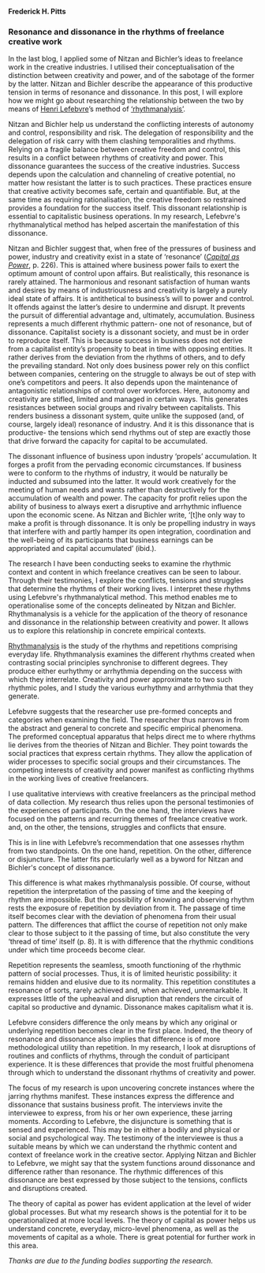 <b>Frederick H. Pitts</b>

<h3>Resonance and dissonance in the rhythms of freelance creative work</h3>

In the last blog, I applied some of Nitzan and Bichler’s ideas to freelance work in the creative industries. I utilised their conceptualisation of the distinction between creativity and power, and of the sabotage of the former by the latter. Nitzan and Bichler describe the appearance of this productive tension in terms of resonance and dissonance. In this post, I will explore how we might go about researching the relationship between the two by means of <a href="http://en.wikipedia.org/wiki/Henri_Lefebvre" target="_blank" rel="noopener noreferrer">Henri Lefebvre</a>’s method of <a href="http://en.wikipedia.org/wiki/Rhythmanalysis" target="_blank" rel="noopener noreferrer">‘rhythmanalysis’</a>.

Nitzan and Bichler help us understand the conflicting interests of autonomy and control, responsibility and risk. The delegation of responsibility and the delegation of risk carry with them clashing temporalities and rhythms.  Relying on a fragile balance between creative freedom and control, this results in a conflict between rhythms of creativity and power. This dissonance guarantees the success of the creative industries. Success depends upon the calculation and channeling of creative potential, no matter how resistant the latter is to such practices. These practices ensure that creative activity becomes safe, certain and quantifiable. But, at the same time as requiring rationalisation, the creative freedom so restrained provides a foundation for the success itself. This dissonant relationship is essential to capitalistic business operations. In my research, Lefebvre's rhythmanalytical method has helped ascertain the manifestation of this dissonance.

Nitzan and Bichler suggest that, when free of the pressures of business and power, industry and creativity exist in a state of ‘resonance’ (<a href="http://bnarchives.yorku.ca/259/" target="_blank" rel="noopener noreferrer"><em>Capital as Power</em></a>, p. 226). This is attained where business power fails to exert the optimum amount of control upon affairs. But realistically, this resonance is rarely attained. The harmonious and resonant satisfaction of human wants and desires by means of industriousness and creativity is largely a purely ideal state of affairs. It is antithetical to business’s will to power and control. It offends against the latter’s desire to undermine and disrupt. It prevents the pursuit of differential advantage and, ultimately, accumulation. Business represents a much different rhythmic pattern- one not of resonance, but of dissonance. Capitalist society is a dissonant society, and must be in order to reproduce itself.  This is because success in business does not derive from a capitalist entity’s propensity to beat in time with opposing entities. It rather derives from the deviation from the rhythms of others, and to defy the prevailing standard. Not only does business power rely on this conflict between companies, centering on the struggle to always be out of step with one’s competitors and peers. It also depends upon the maintenance of antagonistic relationships of control over workforces. Here, autonomy and creativity are stifled, limited and managed in certain ways. This generates resistances between social groups and rivalry between capitalists. This renders business a dissonant system, quite unlike the supposed (and, of course, largely ideal) resonance of industry. And it is this dissonance that is productive- the tensions which send rhythms out of step are exactly those that drive forward the capacity for capital to be accumulated.

The dissonant influence of business upon industry ‘propels’ accumulation. It forges a profit from the pervading economic circumstances. If business were to conform to the rhythms of industry, it would be naturally be inducted and subsumed into the latter. It would work creatively for the meeting of human needs and wants rather than destructively for the accumulation of wealth and power. The capacity for profit relies upon the ability of business to always exert a disruptive and arrhythmic influence upon the economic scene. As Nitzan and Bichler write, ‘[t]he only way to make a profit is through dissonance. It is only be propelling industry in ways that interfere with and partly hamper its open integration, coordination and the well-being of its participants that business earnings can be appropriated and capital accumulated’ (ibid.).

The research I have been conducting seeks to examine the rhythmic context and content in which freelance creatives can be seen to labour. Through their testimonies, I explore the conflicts, tensions and struggles that determine the rhythms of their working lives. I interpret these rhythms using Lefebvre's rhythmanalytical method. This method enables me to operationalise some of the concepts delineated by Nitzan and Bichler. Rhythmanalysis is a vehicle for the application of the theory of resonance and dissonance in the relationship between creativity and power.  It allows us to explore this relationship in concrete empirical contexts.

<a href="http://www.bloomsbury.com/uk/rhythmanalysis-9780826472991/" target="_blank" rel="noopener noreferrer">Rhythmanalysis</a> is the study of the rhythms and repetitions comprising everyday life. Rhythmanalysis examines the different rhythms created when contrasting social principles synchronise to different degrees. They produce either eurhythmy or arrhythmia depending on the success with which they interrelate. Creativity and power approximate to two such rhythmic poles, and I study the various eurhythmy and arrhythmia that they generate.

Lefebvre suggests that the researcher use pre-formed concepts and categories when examining the field. The researcher thus narrows in from the abstract and general to concrete and specific empirical phenomena. The preformed conceptual apparatus that helps direct me to where rhythms lie derives from the theories of Nitzan and Bichler. They point towards the social practices that express certain rhythms. They allow the application of wider processes to specific social groups and their circumstances. The competing interests of creativity and power manifest as conflicting rhythms in the working lives of creative freelancers.

I use qualitative interviews with creative freelancers as the principal method of data collection. My research thus relies upon the personal testimonies of the experiences of participants. On the one hand, the interviews have focused on the patterns and recurring themes of freelance creative work. and, on the other, the tensions, struggles and conflicts that ensure.

This is in line with Lefebvre’s recommendation that one assesses rhythm from two standpoints. On the one hand, repetition. On the other, difference or disjuncture. The latter fits particularly well as a byword for Nitzan and Bichler's concept of dissonance.

This difference is what makes rhythmanalysis possible. Of course, without repetition the interpretation of the passing of time and the keeping of rhythm are impossible. But the possibility of knowing and observing rhythm rests the exposure of repetition by deviation from it. The passage of time itself becomes clear with the deviation of phenomena from their usual pattern. The differences that afflict the course of repetition not only make clear to those subject to it the passing of time, but also constitute the very ‘thread of time’ itself (p. 8). It is with difference that the rhythmic conditions under which time proceeds become clear.

Repetition represents the seamless, smooth functioning of the rhythmic pattern of social processes. Thus, it is of limited heuristic possibility: it remains hidden and elusive due to its normality. This repetition constitutes a resonance of sorts, rarely achieved and, when achieved, unremarkable. It expresses little of the upheaval and disruption that renders the circuit of capital so productive and dynamic. Dissonance makes capitalism what it is.

Lefebvre considers difference the only means by which any original or underlying repetition becomes clear in the first place. Indeed, the theory of resonance and dissonance also implies that difference is of more methodological utility than repetition. In my research, I look at disruptions of routines and conflicts of rhythms, through the conduit of participant experience. It is these differences that provide the most fruitful phenomena through which to understand the dissonant rhythms of creativity and power.

The focus of my research is upon uncovering concrete instances where the jarring rhythms manifest. These instances express the difference and dissonance that sustains business profit. The interviews invite the interviewee to express, from his or her own experience, these jarring moments. According to Lefebvre, the disjuncture is something that is sensed and experienced. This may be in either a bodily and physical or social and psychological way. The testimony of the interviewee is thus a suitable means by which we can understand the rhythmic content and context of freelance work in the creative sector. Applying Nitzan and Bichler to Lefebvre, we might say that the system functions around dissonance and difference rather than resonance. The rhythmic differences of this dissonance are best expressed by those subject to the tensions, conflicts and disruptions created.

The theory of capital as power has evident application at the level of wider global processes. But what my research shows is the potential for it to be operationalized at more local levels. The theory of capital as power helps us understand concrete, everyday, micro-level phenomena, as well as the movements of capital as a whole. There is great potential for further work in this area.

<em>Thanks are due to the funding bodies supporting the research.</em>
